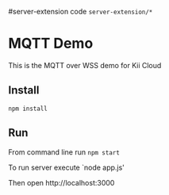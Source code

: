 #server-extension code
`server-extension/*`

# MQTT Demo

This is the MQTT over WSS demo for Kii Cloud

## Install

`npm install`

## Run

From command line run `npm start`

To run server execute `node app.js'

Then open http://localhost:3000